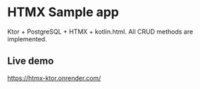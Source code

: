 # HTMX Sample app
Ktor + PostgreSQL + HTMX + kotlin.html. All CRUD methods are implemented.
## Live demo
https://htmx-ktor.onrender.com/

